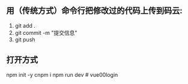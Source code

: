 ## 用（传统方式）命令行把修改过的代码上传到码云:

1. git add .
2. git commit -m "提交信息"
3. git push

## 打开方式

npm init -y
cnpm i
npm run dev
#   v u e 0 0 l o g i n  
 